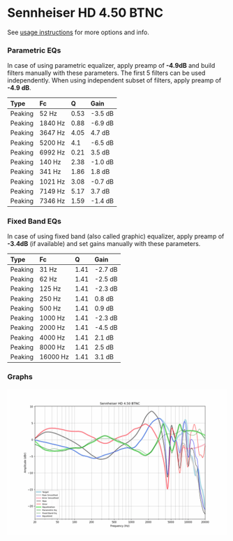 # Sennheiser HD 4.50 BTNC
See [usage instructions](https://github.com/jaakkopasanen/AutoEq#usage) for more options and info.

### Parametric EQs
In case of using parametric equalizer, apply preamp of **-4.9dB** and build filters manually
with these parameters. The first 5 filters can be used independently.
When using independent subset of filters, apply preamp of **-4.9 dB**.

| Type    | Fc      |    Q | Gain    |
|:--------|:--------|:-----|:--------|
| Peaking | 52 Hz   | 0.53 | -3.5 dB |
| Peaking | 1840 Hz | 0.88 | -6.9 dB |
| Peaking | 3647 Hz | 4.05 | 4.7 dB  |
| Peaking | 5200 Hz | 4.1  | -6.5 dB |
| Peaking | 6992 Hz | 0.21 | 3.5 dB  |
| Peaking | 140 Hz  | 2.38 | -1.0 dB |
| Peaking | 341 Hz  | 1.86 | 1.8 dB  |
| Peaking | 1021 Hz | 3.08 | -0.7 dB |
| Peaking | 7149 Hz | 5.17 | 3.7 dB  |
| Peaking | 7346 Hz | 1.59 | -1.4 dB |

### Fixed Band EQs
In case of using fixed band (also called graphic) equalizer, apply preamp of **-3.4dB**
(if available) and set gains manually with these parameters.

| Type    | Fc       |    Q | Gain    |
|:--------|:---------|:-----|:--------|
| Peaking | 31 Hz    | 1.41 | -2.7 dB |
| Peaking | 62 Hz    | 1.41 | -2.5 dB |
| Peaking | 125 Hz   | 1.41 | -2.3 dB |
| Peaking | 250 Hz   | 1.41 | 0.8 dB  |
| Peaking | 500 Hz   | 1.41 | 0.9 dB  |
| Peaking | 1000 Hz  | 1.41 | -2.3 dB |
| Peaking | 2000 Hz  | 1.41 | -4.5 dB |
| Peaking | 4000 Hz  | 1.41 | 2.1 dB  |
| Peaking | 8000 Hz  | 1.41 | 2.5 dB  |
| Peaking | 16000 Hz | 1.41 | 3.1 dB  |

### Graphs
![](./Sennheiser%20HD%204.50%20BTNC.png)